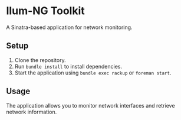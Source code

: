 # Ilum-NG Toolkit

A Sinatra-based application for network monitoring.

## Setup

1. Clone the repository.
2. Run `bundle install` to install dependencies.
3. Start the application using `bundle exec rackup` or `foreman start`.

## Usage

The application allows you to monitor network interfaces and retrieve network information.
